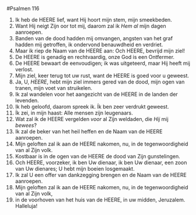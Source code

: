 #Psalmen 116
1. Ik heb de HEERE lief, want Hij hoort mijn stem, mijn smeekbeden. 
2. Want Hij neigt Zijn oor tot mij, daarom zal ik *Hem al* mijn dagen aanroepen. 
3. Banden van de dood hadden mij omvangen, angsten van het graf hadden mij getroffen, ik ondervond benauwdheid en verdriet. 
4. Maar ik riep de Naam van de HEERE aan: Och HEERE, bevrijd mijn ziel! 
5. De HEERE is genadig en rechtvaardig, onze God is een Ontfermer. 
6. De HEERE bewaart de eenvoudigen; ik was uitgeteerd, maar Hij heeft mij verlost. 
7. Mijn ziel, keer terug tot uw rust, want de HEERE is goed voor u geweest. 
8. Ja, U, *HEERE*, hebt mijn ziel immers gered van de dood, mijn ogen van tranen, mijn voet van struikelen. 
9. Ik zal wandelen voor het aangezicht van de HEERE in de landen der levenden. 
10. Ik heb geloofd, daarom spreek ik. Ík ben zeer verdrukt geweest. 
11. Ík zei, in mijn haast: Alle mensen zijn leugenaars. 
12. Wat zal ik de HEERE vergelden *voor* al Zijn weldaden, die *Hij* mij *bewees*? 
13. Ik zal de beker van het heil heffen en de Naam van de HEERE aanroepen. 
14. Mijn geloften zal ik aan de HEERE nakomen, nu, in de tegenwoordigheid van al Zijn volk. 
15. Kostbaar is in de ogen van de HEERE de dood van Zijn gunstelingen. 
16. Och HEERE, voorzeker, ik ben Uw dienaar, ik ben Uw dienaar, een zoon van Uw dienares; U hebt mijn boeien losgemaakt. 
17. Ik zal U een offer van dankzegging brengen en de Naam van de HEERE aanroepen. 
18. Mijn geloften zal ik aan de HEERE nakomen, nu, in de tegenwoordigheid van al Zijn volk, 
19. in de voorhoven van het huis van de HEERE, in uw midden, Jeruzalem. Halleluja!
